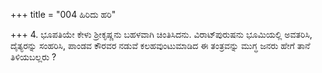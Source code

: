 +++
title = "004 ಹಿರಿದು ಹರಿ"

+++
4. ಭೂಪತಿಯೇ ಕೇಳು ಶ್ರೀಕೃಷ್ಣನು ಬಹಳವಾಗಿ ಚಿಂತಿಸಿದನು. ವಿರಾಟ್‍ಪುರುಷನು ಭೂಮಿಯಲ್ಲಿ ಅವತರಿಸಿ, ದೈತ್ಯರನ್ನು ಸಂಹರಿಸಿ, ಪಾಂಡವ ಕೌರವರ ನಡುವೆ ಕಲಹವುಂಟುಮಾಡಿದ ಈ ತಂತ್ರವನ್ನು ಮುಗ್ಧ ಜನರು ಹೇಗೆ ತಾನೆ ತಿಳಿಯಬಲ್ಲರು ?